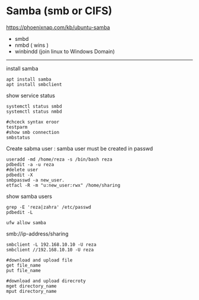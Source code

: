 # Samba (smb or CIFS)
https://phoenixnap.com/kb/ubuntu-samba
* smbd
* nmbd  ( wins )
* winbindd (join linux to Windows Domain)
--------------------------------------------------------------------------
install samba
```
apt install samba
apt install smbclient
```
show service status
```
systemctl status smbd
systemctl status nmbd
```

```
#chceck syntax eroor
testparm
#show smb connection
smbstatus
```
Create sabma user : samba user must be created in passwd
```
useradd -md /home/reza -s /bin/bash reza
pdbedit -a -u reza
#delete user
pdbedit -X
smbpasswd -a new_user.
etfacl -R -m "u:new_user:rwx" /home/sharing
```
show samba users
```
grep -E 'reza|zahra' /etc/passwd
pdbedit -L
```

```
ufw allow samba
```
smb://ip-address/sharing
```
smbclient -L 192.168.10.10 -U reza
smbclient //192.168.10.10 -U reza
```
```
#download and upload file
get file_name
put file_name

#download and upload direcroty
mget directory_name
mput directory_name
```


